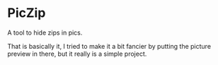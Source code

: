 # PicZip
A tool to hide zips in pics.

That is basically it, I tried to make it a bit fancier by putting the picture preview in there, but it really is a simple project.
